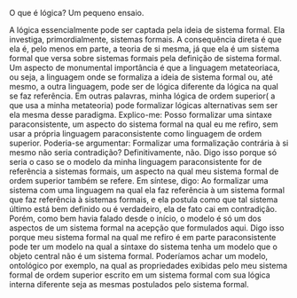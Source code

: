 O que é lógica? Um pequeno ensaio.

A lógica essencialmente pode ser captada pela ideia de
sistema formal. Ela investiga, primordialmente, sistemas
formais. A consequência direta é que ela é, pelo menos
em parte, a teoria de si mesma, já que ela é um sistema
formal que versa sobre sistemas formais pela definição de
sistema formal. Um aspecto de monumental importância
é que a linguagem metateoriaca, ou seja, a linguagem
onde se formaliza a ideia de sistema formal ou, até
mesmo, a outra linguagem, pode ser de lógica diferente
da lógica na qual se faz referência. Em outras palavras,
minha lógica de ordem superior( a que usa a minha
metateoria) pode formalizar lógicas alternativas sem ser 
ela mesma desse paradigma. Explico-me: Posso
formalizar uma sintaxe paraconsistente, um aspecto do
sistema formal na qual eu me refiro, sem usar a própria
linguagem paraconsistente como linguagem de ordem
superior. Poderia-se argumentar: Formalizar uma
formalização contrária à si mesmo não seria contradição?
Definitivamente, não. Digo isso porque só seria o caso se
o modelo da minha linguagem paraconsistente for de
referência a sistemas formais, um aspecto na qual meu
sistema formal de ordem superior também se refere. Em
síntese, digo: Ao formalizar uma sistema com uma
linguagem na qual ela faz referência à um sistema formal
que faz referência à sistemas formais, e ela postula como
que tal sistema último está bem definido ou é verdadeiro, 
ela de fato cai em contradição. Porém, como bem havia
falado desde o início, o modelo é só um dos aspectos de
um sistema formal na acepção que formulados aqui. Digo
isso porque meu sistema formal na qual me refiro é em
parte paraconsistente pode ter um modelo na qual a
sintaxe do sistema tenha um modelo que o objeto central
não é um sistema formal. Poderíamos achar um modelo,
ontológico por exemplo, na qual as propriedades exibidas
pelo meu sistema formal de ordem superior escrito em
um sistema formal com sua lógica interna diferente seja
as mesmas postulados pelo sistema formal.
